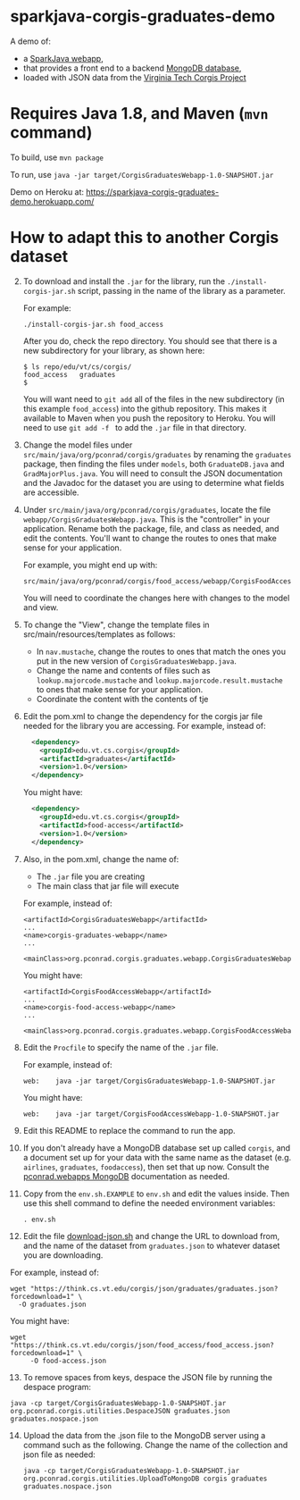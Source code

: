 # sparkjava-corgis-graduates-demo

A demo of:

* a [SparkJava webapp](http://pconrad-webapps.github.io/topics/sparkjava/),
* that provides a front end to a backend [MongoDB database](http://pconrad-webapps.github.io/topics/mongodb/),
* loaded with JSON data from the [Virginia Tech Corgis Project](https://think.cs.vt.edu/corgis/json/index.html)

# Requires Java 1.8, and Maven (`mvn` command)

To build, use `mvn package`

To run, use `java -jar target/CorgisGraduatesWebapp-1.0-SNAPSHOT.jar`


Demo on Heroku at: https://sparkjava-corgis-graduates-demo.herokuapp.com/


# How to adapt this to another Corgis dataset


2. To download and install the `.jar` for the library, run the `./install-corgis-jar.sh`
    script, passing in the name of the library as a parameter.

    For example:

    ```
    ./install-corgis-jar.sh food_access
    ```

    After you do, check the repo directory.  You should see that there is a new
    subdirectory for your library, as shown here:

    ```
    $ ls repo/edu/vt/cs/corgis/
    food_access   graduates
    $
    ```

    You will want need to `git add` all of the files in the new subdirectory
    (in this example `food_access`) into the github repository.  This makes it available
    to Maven when you push the repository to Heroku.
    You will need to use `git add -f ` to add the `.jar` file in that directory.

3. Change the model files under  `src/main/java/org/pconrad/corgis/graduates` by
   renaming the `graduates` package, then finding the files under `models`, both
   `GraduateDB.java` and `GradMajorPlus.java`.   You will need to consult the
   JSON documentation and the Javadoc for the dataset you are using to determine what fields
   are accessible.

4. Under `src/main/java/org/pconrad/corgis/graduates`, locate the file
    `webapp/CorgisGraduatesWebapp.java`. This is the "controller" in your application.
    Rename both the package, file, and class
    as needed, and edit the contents.  You'll want to change the routes to ones that
    make sense for your application.

    For example, you might end up with:

    ```
    src/main/java/org/pconrad/corgis/food_access/webapp/CorgisFoodAccessWebapp.java
    ```

    You will need to coordinate the changes here with changes to the model and view.


5. To change the "View", change the template files in src/main/resources/templates as follows:

    * In `nav.mustache`, change the routes to ones that match the ones you put in the
        new version of `CorgisGraduatesWebapp.java`.
    * Change the name and contents of files such as `lookup.majorcode.mustache` and
      `lookup.majorcode.result.mustache` to ones that make sense for your application.
    * Coordinate the content with the contents of tje

6. Edit the pom.xml to change the dependency for the corgis jar file needed for
   the library you are accessing.  For example, instead of:

    ```xml
      <dependency>
        <groupId>edu.vt.cs.corgis</groupId>
        <artifactId>graduates</artifactId>
        <version>1.0</version>
      </dependency>
    ```

    You might have:
    

    ```xml
      <dependency>
        <groupId>edu.vt.cs.corgis</groupId>
        <artifactId>food-access</artifactId>
        <version>1.0</version>
      </dependency>
    ```

7. Also, in the pom.xml, change the name of:

    * The `.jar` file you are creating
    * The main class that jar file will execute

    For example, instead of:

    ```
    <artifactId>CorgisGraduatesWebapp</artifactId>
    ...
    <name>corgis-graduates-webapp</name>
    ...
      <mainClass>org.pconrad.corgis.graduates.webapp.CorgisGraduatesWebapp</mainClass>

    ```

    You might have:

    ```
    <artifactId>CorgisFoodAccessWebapp</artifactId>
    ...
    <name>corgis-food-access-webapp</name>
    ...
      <mainClass>org.pconrad.corgis.graduates.webapp.CorgisFoodAccessWebapp</mainClass>
    ```


8. Edit the `Procfile` to specify the name of the `.jar` file.

   For example, instead of:

   ```
   web:    java -jar target/CorgisGraduatesWebapp-1.0-SNAPSHOT.jar
   ```

   You might have:

   ```
   web:    java -jar target/CorgisFoodAccessWebapp-1.0-SNAPSHOT.jar
   ```

9. Edit this README to replace the command to run the app.


10. If you don't already have a MongoDB database set up called `corgis`, and a
    document set up for your data with the same name as the dataset (e.g. `airlines`,
    `graduates`, `foodaccess`), then set that up now.  Consult
    the [pconrad.webapps MongoDB](https://pconrad-webapps.github.io/topics/mongodb)
    documentation as needed.

11. Copy from the `env.sh.EXAMPLE` to `env.sh` and edit the values inside.
    Then use this shell command to define the needed environment variables:

    ```
    . env.sh
    ```


12. Edit the file [download-json.sh](download-json.sh) and change the URL to download from,
   and the name of the dataset from `graduates.json` to whatever dataset you are downloading.

   For example, instead of:

   ```
   wget "https://think.cs.vt.edu/corgis/json/graduates/graduates.json?forcedownload=1" \
     -O graduates.json
   ```

   You might have:

   ```
   wget "https://think.cs.vt.edu/corgis/json/food_access/food_access.json?forcedownload=1" \
        -O food-access.json
   ```


13. To remove spaces from keys, despace the JSON file by running the despace program:

   ```
   java -cp target/CorgisGraduatesWebapp-1.0-SNAPSHOT.jar org.pconrad.corgis.utilities.DespaceJSON graduates.json graduates.nospace.json
   ```


14. Upload the data from the .json file to the MongoDB server using a command such as
    the following.  Change the name of the collection and json file as needed:

    ```
    java -cp target/CorgisGraduatesWebapp-1.0-SNAPSHOT.jar org.pconrad.corgis.utilities.UploadToMongoDB corgis graduates graduates.nospace.json
    ```


